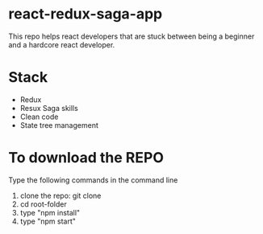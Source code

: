 # react-redux-saga-app
This repo helps react developers that are stuck between being a beginner and a hardcore react developer. 


# Stack
  - Redux
  - Resux Saga skills
  - Clean code
  - State tree management

# To download the REPO
Type the following commands in the command line
1. clone the repo: git clone <name>
2. cd root-folder
3. type "npm install"
4. type "npm start"
